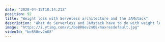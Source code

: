 ```yaml
---
date: "2020-04-15T10:14:21Z"
position: 92
title: "Weight loss with Serveless architecture and the JAMstack"
description: "What do Serverless and JAMstack have to do with weight loss? Well, in my case, a lot!\n\nTo be able to loose weight I need a good incentive. And for me that incentive is public accountability. I have created a #Vue.js PWA app called \"Fatty\" that is built on a serverless architecture and the JAMstack. The app shows how much weight I have lost and it tweets an update into the world every time I step on my WiFi enabled scale. In this video I explain how it all connects!\n\nNext to talking about the tech that powers the Fatty app I also tell about my fitness story. If I can loose all that weight than you can as well.\n\nRead about Fatty here: https://timbenniks.nl/writings/fatty-is-alive/\nSee Fatty in action: https://fatty.timbenniks.com\nMore on my fitness story: https://timbenniks.nl/writings/my-fitness-story/\n\nFollow me here:\nWebsite: https://timbenniks.nl/\nTwitter: https://twitter.com/timbenniks\nGithub: https://github.com/timbenniks\n\n#jamstack #serverless"
image: "https://i.ytimg.com/vi/beBR8ev2nO8/maxresdefault.jpg"
videoId: "beBR8ev2nO8"
---
```


